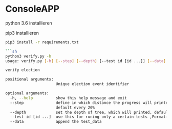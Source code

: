 # ConsoleAPP #

python 3.6 installieren

pip3 installieren

```sh
pip3 install -r requirements.txt

```sh
python3 verify.py -h
usage: verify.py [-h] [--step] [--depth] [--test id [id ...]] [--data]

verify election

positional arguments:
                      Unique election event identifier

optional arguments:
  -h, --help          show this help message and exit
  --step              define in which distance the progress will printed,
                      default every 20%
  --depth             set the depth of tree, which will printed, default=5
  --test id [id ...]  use this for runing only a certain tests ,Format: [1-9](\.[1-9]){0,2}
  --data              append the test_data
```